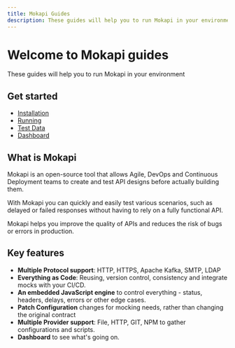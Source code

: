 ```yaml
---
title: Mokapi Guides
description: These guides will help you to run Mokapi in your environment
---
```


# Welcome to Mokapi guides

These guides will help you to run Mokapi in your environment

## Get started

- [Installation](/docs/guides/get-started/installation.md)
- [Running](/docs/guides/get-started/running.md)
- [Test Data](/docs/guides/get-started/test-data.md)
- [Dashboard](/docs/guides/get-started/dashboard.md)

## What is Mokapi

Mokapi is an open-source tool that allows Agile, DevOps and Continuous Deployment teams
to create and test API designs before actually building them. 

With Mokapi you can quickly and easily test various
scenarios, such as delayed or failed responses without
having to rely on a fully functional API.

Mokapi helps you improve the quality of APIs and
reduces the risk of bugs or errors in production.

## Key features

- **Multiple Protocol support**: HTTP, HTTPS, Apache Kafka, SMTP, LDAP
- **Everything as Code**: Reusing, version control, consistency and integrate mocks with your CI/CD.
- **An embedded JavaScript engine** to control everything - status, headers, delays, errors or other edge cases.
- **Patch Configuration** changes for mocking needs, rather than changing the original contract
- **Multiple Provider support**: File, HTTP, GIT, NPM to gather configurations and scripts.
- **Dashboard** to see what's going on.